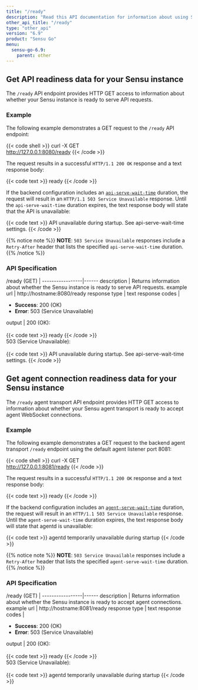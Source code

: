 ```yaml
---
title: "/ready"
description: "Read this API documentation for information about using Sensu's /ready API endpoints to learn whether the Sensu instance is ready to serve API requests."
other_api_title: "/ready"
type: "other_api"
version: "6.9"
product: "Sensu Go"
menu:
  sensu-go-6.9:
    parent: other
---
```


## Get API readiness data for your Sensu instance

The `/ready` API endpoint provides HTTP GET access to information about whether your Sensu instance is ready to serve API requests.

### Example

The following example demonstrates a GET request to the `/ready` API endpoint:

{{< code shell >}}
curl -X GET \
http://127.0.0.1:8080/ready
{{< /code >}}

The request results in a successful `HTTP/1.1 200 OK` response and a text response body:

{{< code text >}}
ready
{{< /code >}}

If the backend configuration includes an [`api-serve-wait-time`][2] duration, the request will result in an `HTTP/1.1 503 Service Unavailable` response.
Until the `api-serve-wait-time` duration expires, the text response body will state that the API is unavailable:

{{< code text >}}
API unavailable during startup.
See api-serve-wait-time settings.
{{< /code >}}

{{% notice note %}}
**NOTE**: `503 Service Unavailable` responses include a `Retry-After` header that lists the specified `api-serve-wait-time` duration.
{{% /notice %}}

### API Specification

/ready (GET)    | 
-----------------|------
description      | Returns information about whether the Sensu instance is ready to serve API requests.
example url      | http://hostname:8080/ready
response type    | text
response codes   | <ul><li>**Success**: 200 (OK)</li><li>**Error**: 503 (Service Unavailable)</li></ul>
output           | 200 (OK):<br><br>{{< code text >}}
ready
{{< /code >}}<br>503 (Service Unavailable):<br><br>{{< code text >}}
API unavailable during startup.
See api-serve-wait-time settings.
{{< /code >}}

## Get agent connection readiness data for your Sensu instance

The `/ready` agent transport API endpoint provides HTTP GET access to information about whether your Sensu agent transport is ready to accept agent WebSocket connections.

### Example

The following example demonstrates a GET request to the backend agent transport `/ready` endpoint using the default agent listener port 8081:

{{< code shell >}}
curl -X GET \
http://127.0.0.1:8081/ready
{{< /code >}}

The request results in a successful `HTTP/1.1 200 OK` response and a text response body:

{{< code text >}}
ready
{{< /code >}}

If the backend configuration includes an [`agent-serve-wait-time`][2] duration, the request will result in an `HTTP/1.1 503 Service Unavailable` response.
Until the `agent-serve-wait-time` duration expires, the text response body will state that agentd is unavailable:

{{< code text >}}
agentd temporarily unavailable during startup
{{< /code >}}

{{% notice note %}}
**NOTE**: `503 Service Unavailable` responses include a `Retry-After` header that lists the specified `agent-serve-wait-time` duration.
{{% /notice %}}

### API Specification

/ready (GET)    | 
-----------------|------
description      | Returns information about whether the Sensu instance is ready to accept agent connections.
example url      | http://hostname:8081/ready
response type    | text
response codes   | <ul><li>**Success**: 200 (OK)</li><li>**Error**: 503 (Service Unavailable)</li></ul>
output           | 200 (OK):<br><br>{{< code text >}}
ready
{{< /code >}}<br>503 (Service Unavailable):<br><br>{{< code text >}}
agentd temporarily unavailable during startup
{{< /code >}}


[1]: ../../../observability-pipeline/observe-schedule/backend/#api-serve-wait-time
[2]: ../../../observability-pipeline/observe-schedule/backend/#agent-serve-wait-time
